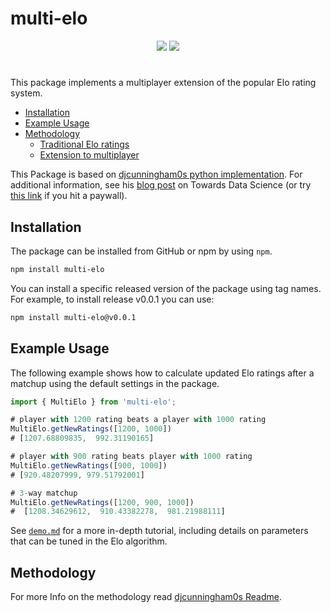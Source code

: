 # multi-elo

<p align="center">
  <a href="https://www.npmjs.com/package/multi-elo"><img src="https://img.shields.io/npm/v/multi-elo"/></a>
  <a href="http://opensource.org/licenses/MIT"><img src="https://img.shields.io/badge/license-MIT-brightgreen.svg"/></a>
</p>

#

This package implements a multiplayer extension of the popular Elo rating system.

- [Installation](#installation)
- [Example Usage](#example-usage)
- [Methodology](#methodology)
  - [Traditional Elo ratings](#traditional-elo-ratings)
  - [Extension to multiplayer](#extension-to-multiplayer)

This Package is based on [djcunningham0s python implementation](https://github.com/djcunningham0/multielo/).
For additional information, see his [blog post](https://towardsdatascience.com/developing-a-generalized-elo-rating-system-for-multiplayer-games-b9b495e87802) on Towards Data Science (or try [this link](https://towardsdatascience.com/developing-a-generalized-elo-rating-system-for-multiplayer-games-b9b495e87802?sk=89615c121aa78c7b502e9dce35ece5e1) if you hit a paywall).

## Installation

The package can be installed from GitHub or npm by using `npm`.

```bash
npm install multi-elo
```

You can install a specific released version of the package using tag names.
For example, to install release v0.0.1 you can use:

```bash
npm install multi-elo@v0.0.1
```

## Example Usage

The following example shows how to calculate updated Elo ratings after a matchup using the default settings in the package.

```typescript
import { MultiElo } from 'multi-elo';

# player with 1200 rating beats a player with 1000 rating
MultiElo.getNewRatings([1200, 1000])
# [1207.68809835,  992.31190165]

# player with 900 rating beats player with 1000 rating
MultiElo.getNewRatings([900, 1000])
# [920.48207999, 979.51792001]

# 3-way matchup
MultiElo.getNewRatings([1200, 900, 1000])
#  [1208.34629612,  910.43382278,  981.21988111]
```

See [`demo.md`](https://github.com/hoersamu/multi-elo/blob/main/demo.md) for a more in-depth tutorial, including details on parameters that can be tuned in the Elo algorithm.

## Methodology

For more Info on the methodology read [djcunningham0s Readme](https://github.com/djcunningham0/multielo/).
